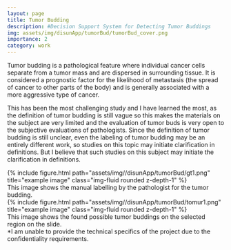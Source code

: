 ```yaml
---
layout: page
title: Tumor Budding 
description: #Decision Support System for Detecting Tumor Buddings
img: assets/img/disunApp/tumorBud/tumorBud_cover.png
importance: 2
category: work
---
```


Tumor budding is a pathological feature where individual cancer cells separate from a tumor mass and are dispersed in surrounding tissue. It is considered a prognostic factor for the likelihood of metastasis (the spread of cancer to other parts of the body) and is generally associated with a more aggressive type of cancer. 

This has been the most challenging study and I have learned the most, as the definition of tumor budding is still vague so this makes the materials on the subject are very limited and the evaluation of tumor buds is very open to the subjective evaluations of pathologists. Since the definition of tumor budding is still unclear, even the labeling of tumor budding may be an entirely different work, so studies on this topic may initiate clarification in definitions. But I believe that such studies on this subject may initiate the clarification in definitions.


<div class="caption">
</div>
<div class="row">
    <div class="col-sm mt-3 mt-md-0">
        {% include figure.html path="assets/img//disunApp/tumorBud/gt1.png" title="example image" class="img-fluid rounded z-depth-1" %}
    </div>
</div>
<div class="caption">
    This image shows the manual labelling by the pathologist for the tumor budding. 
</div>


<div class="caption">
</div>
<div class="row">
    <div class="col-sm mt-3 mt-md-0">
        {% include figure.html path="assets/img//disunApp/tumorBud/tomur1.png" title="example image" class="img-fluid rounded z-depth-1" %}
    </div>
</div>
<div class="caption">
    This image shows the found possible tumor buddings on the selected region on the slide. 
</div>

<div class="caption">
    *I am unable to provide the technical specifics of the project due to the confidentiality requirements.
</div>

